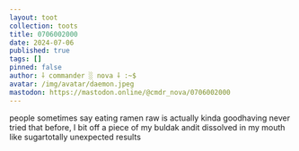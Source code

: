 ```yaml
---
layout: toot
collection: toots
title: 0706002000
date: 2024-07-06
published: true
tags: []
pinned: false
author: ⸸ commander ░ nova ⸸ :~$
avatar: /img/avatar/daemon.jpeg
mastodon: https://mastodon.online/@cmdr_nova/0706002000
---
```


people sometimes say eating ramen raw is actually kinda goodhaving never tried that before, I bit off a piece of my buldak andit dissolved in my mouth like sugartotally unexpected results
